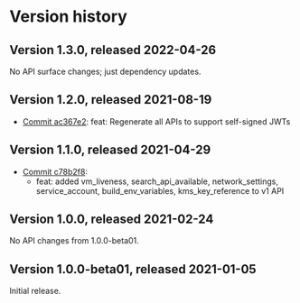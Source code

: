# Version history

## Version 1.3.0, released 2022-04-26

No API surface changes; just dependency updates.

## Version 1.2.0, released 2021-08-19

- [Commit ac367e2](https://github.com/googleapis/google-cloud-dotnet/commit/ac367e2): feat: Regenerate all APIs to support self-signed JWTs

## Version 1.1.0, released 2021-04-29

- [Commit c78b2f8](https://github.com/googleapis/google-cloud-dotnet/commit/c78b2f8):
  - feat: added vm_liveness, search_api_available, network_settings, service_account, build_env_variables, kms_key_reference to v1 API

## Version 1.0.0, released 2021-02-24

No API changes from 1.0.0-beta01.

## Version 1.0.0-beta01, released 2021-01-05

Initial release.
